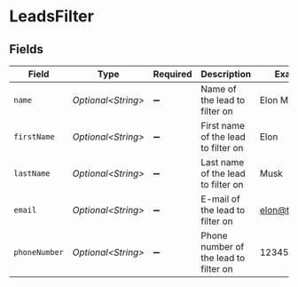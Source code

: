 # LeadsFilter


## Fields

| Field                                 | Type                                  | Required                              | Description                           | Example                               |
| ------------------------------------- | ------------------------------------- | ------------------------------------- | ------------------------------------- | ------------------------------------- |
| `name`                                | *Optional\<String>*                   | :heavy_minus_sign:                    | Name of the lead to filter on         | Elon Musk                             |
| `firstName`                           | *Optional\<String>*                   | :heavy_minus_sign:                    | First name of the lead to filter on   | Elon                                  |
| `lastName`                            | *Optional\<String>*                   | :heavy_minus_sign:                    | Last name of the lead to filter on    | Musk                                  |
| `email`                               | *Optional\<String>*                   | :heavy_minus_sign:                    | E-mail of the lead to filter on       | elon@tesla.com                        |
| `phoneNumber`                         | *Optional\<String>*                   | :heavy_minus_sign:                    | Phone number of the lead to filter on | 1234567890                            |